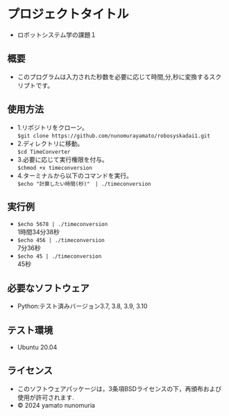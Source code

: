 # プロジェクトタイトル

-  ロボットシステム学の課題１

## 概要

- このプログラムは入力された秒数を必要に応じて時間,分,秒に変換するスクリプトです。

## 使用方法

- 1.リポジトリをクローン。  
  `$git clone https://github.com/nunomurayamato/robosyskadai1.git`  
- 2.ディレクトリに移動。  
  `$cd TimeConverter`  
- 3.必要に応じて実行権限を付与。  
  `$chmod +x timeconversion`  
- 4.ターミナルから以下のコマンドを実行。  
  `$echo "計算したい時間(秒)"　| ./timeconversion`  

## 実行例

- `$echo 5678 | ./timeconversion`  
  1時間34分38秒  
- `$echo 456 | ./timeconversion`  
  7分36秒  
- `$echo 45 | ./timeconversion`  
  45秒  

## 必要なソフトウェア

- Python:テスト済みバージョン3.7, 3.8, 3.9, 3.10

## テスト環境

- Ubuntu 20.04

## ライセンス

- このソフトウェアパッケージは，3条項BSDライセンスの下，再頒布および使用が許可されます.
- © 2024 yamato nunomuria 

